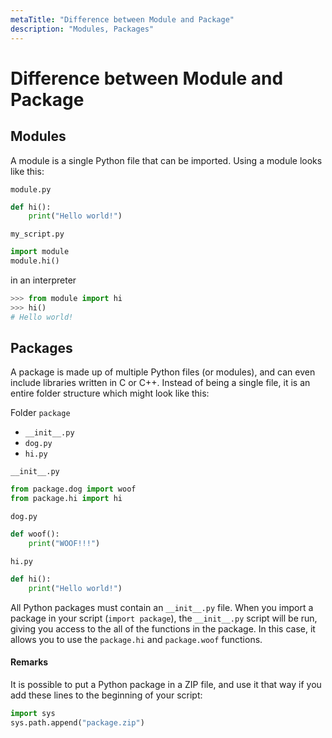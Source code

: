 ```yaml
---
metaTitle: "Difference between Module and Package"
description: "Modules, Packages"
---
```


# Difference between Module and Package



## Modules


A module is a single Python file that can be imported. Using a module looks like this:

`module.py`

```py
def hi():
    print("Hello world!")

```

`my_script.py`

```py
import module
module.hi()

```

in an interpreter

```py
>>> from module import hi
>>> hi()
# Hello world!

```



## Packages


A package is made up of multiple Python files (or modules), and can even include libraries written in C or C++. Instead of being a single file, it is an entire folder structure which might look like this:

Folder `package`

- `__init__.py`
- `dog.py`
- `hi.py`

`__init__.py`

```py
from package.dog import woof
from package.hi import hi

```

`dog.py`

```py
def woof():
    print("WOOF!!!")

```

`hi.py`

```py
def hi():
    print("Hello world!")

```

All Python packages must contain an `__init__.py` file. When you import a package in your script (`import package`), the `__init__.py` script will be run, giving you access to the all of the functions in the package. In this case, it allows you to use the `package.hi` and `package.woof` functions.



#### Remarks


It is possible to put a Python package in a ZIP file, and use it that way if you add these lines to the beginning of your script:

```py
import sys
sys.path.append("package.zip")

```

